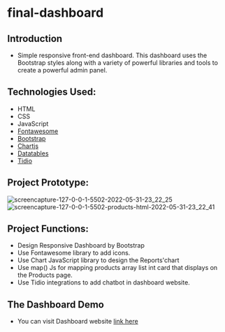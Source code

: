 # final-dashboard

## Introduction
* Simple responsive front-end dashboard. This dashboard uses the Bootstrap styles along with a variety of powerful libraries and tools to create a powerful admin panel.

## Technologies Used:
* HTML
* CSS
* JavaScript
* [Fontawesome](https://fontawesome.com/)
* [Bootstrap](https://getbootstrap.com/)
* [Chartjs](https://www.chartjs.org/)
* [Datatables](https://datatables.net/)
* [Tidio](https://www.tidio.com/)

## Project Prototype:

![screencapture-127-0-0-1-5502-2022-05-31-23_22_25](https://user-images.githubusercontent.com/71190859/171278619-6e4a449c-e191-4db6-9a06-63888f8a49c9.png)
![screencapture-127-0-0-1-5502-products-html-2022-05-31-23_22_41](https://user-images.githubusercontent.com/71190859/171278624-95058ddd-45e0-4ca5-b623-ab63c6ae61a7.png)

## Project Functions:
* Design Responsive Dashboard by Bootstrap
* Use Fontawesome library to add icons.
* Use Chart JavaScript library to design the Reports'chart
* Use map() Js for mapping products array list int card that displays on the Products page.
* Use Tidio integrations to add chatbot in dashboard website.

## The Dashboard Demo
* You can visit Dashboard website [link here](http://127.0.0.1:5502/#)

